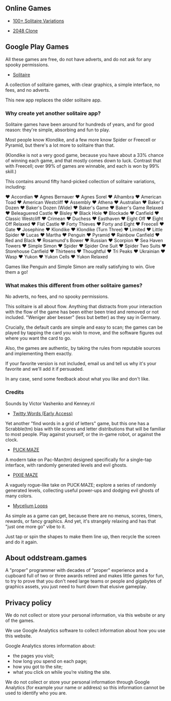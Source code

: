 
## Online Games

* [100+ Solitaire Variations](https://oddstream.games/Solitaire/index.html)

* [2048 Clone](https://oddstream.games/Soltz/index.html)

## Google Play Games

All these games are free, do not have adverts, and do not ask for any spooky permissions.

* [Solitaire](https://play.google.com/store/apps/details?id=com.oddstream.lovesolitaire)

A collection of solitaire games, with clear graphics, a simple interface, no fees, and no adverts.

This new app replaces the older solitaire app.

### Why create yet another solitaire app?

Solitaire games have been around for hundreds of years, and for good reason: they're simple, absorbing and fun to play.

Most people know Klondike, and a few more know Spider or Freecell or Pyramid, but there's a lot more to solitaire than that.

(Klondike is not a very good game, because you have about a 33% chance of winning each game, and that mostly comes down to luck. Contrast that with Freecell; over 99% of games are winnable, and each is won by 99% skill.)

This contains around fifty hand-picked collection of solitaire variations, including:

♥ Accordian ♥ Agnes Bernauer ♥ Agnes Sorel ♥ Alhambra ♥ American Toad ♥ American Westcliff ♥ Assembly ♥ Athena ♥ Australian ♥ Baker's Dozen ♥ Baker's Dozen (Wide) ♥ Baker's Game ♥ Baker's Game Relaxed ♥ Beleaguered Castle ♥ Bisley ♥ Black Hole ♥ Blockade ♥ Canfield ♥ Classic Westcliff ♥ Crimean ♥ Duchess ♥ Easthaven ♥ Eight Off ♥ Eight Off Relaxed ♥ Flat Castle ♥ Forty Thieves ♥ Forty and Eight ♥ Freecell ♥ Gate ♥ Josephine ♥ Klondike ♥ Klondike (Turn Three) ♥ Limited ♥ Little Spider ♥ Lucas ♥ Martha ♥ Penguin ♥ Pyramid ♥ Rainbow Canfield ♥ Red and Black ♥ Rosamund's Bower ♥ Russian ♥ Scorpion ♥ Sea Haven Towers ♥ Simple Simon ♥ Spider ♥ Spider One Suit ♥ Spider Two Suits ♥ Storehouse Canfield ♥ Thirteens ♥ Thoughtful ♥ Tri Peaks ♥ Ukrainian ♥ Wasp ♥ Yukon ♥ Yukon Cells ♥ Yukon Relaxed

Games like Penguin and Simple Simon are really satisfying to win. Give them a go!

### What makes this different from other solitaire games?

No adverts, no fees, and no spooky permissions.

This solitaire is all about flow. Anything that distracts from your interaction with the flow of the game has been either been tried and removed or not included. "Weniger aber besser" (less but better) as they say in Germany.

Crucially, the default cards are simple and easy to scan; the games can be played by tapping the card you wish to move, and the software figures out where you want the card to go.

Also, the games are authentic, by taking the rules from reputable sources and implementing them exactly.

If your favorite version is not included, email us and tell us why it's your favorite and we'll add it if persuaded.

In any case, send some feedback about what you like and don't like.

### Credits

Sounds by Victor Vashenko and Kenney.nl

* [Twitty Words (Early Access)](https://play.google.com/store/apps/details?id=com.oddstream.twitty)

Yet another "find words in a grid of letters" game, but this one has a Scrabble(tm) bias with tile scores and letter distributions that will be familiar to most people. Play against yourself, or the in-game robot, or against the clock.

* [PUCK·MAZE](https://play.google.com/store/apps/details?id=com.oddstream.puckmaze)

A modern take on Pac-Man(tm) designed specifically for a single-tap interface, with randomly generated levels and evil ghosts.

* [PIXIE·MAZE](https://play.google.com/store/apps/details?id=com.oddstream.PixieMaze)

A vaguely rogue-like take on PUCK·MAZE; explore a series of randomly generated levels, collecting useful power-ups and dodging evil ghosts of many colors.

* [Mycelium Loops](https://play.google.com/store/apps/details?id=com.oddstream.mycelium)

As simple as a game can get, because there are no menus, scores, timers, rewards, or fancy graphics. And yet, it's strangely relaxing and has that "just one more go" vibe to it.

Just tap or spin the shapes to make them line up, then recycle the screen and do it again.

## About oddstream.games

A "proper" programmer with decades of "proper" experience and a cupboard full of two or three awards retired and makes little games for fun, to try to prove that you don't need large teams or people and gigabytes of graphics assets, you just need to hunt down that elusive gameplay.

## Privacy policy

We do not collect or store your personal information, via this website or any of the games.

We use Google Analytics software to collect information about how you use this website.

Google Analytics stores information about:

- the pages you visit;
- how long you spend on each page;
- how you got to the site;
- what you click on while you’re visiting the site.

We do not collect or store your personal information through Google Analytics (for example your name or address) so this information cannot be used to identify who you are.
